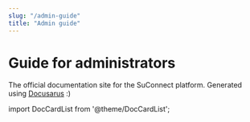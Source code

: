 ```yaml
---
slug: "/admin-guide"
title: "Admin guide"
---
```


# Guide for administrators
The official documentation site for the SuConnect platform. Generated using [Docusarus](https://docusaurus.io) :)

import DocCardList from '@theme/DocCardList';




<DocCardList />


